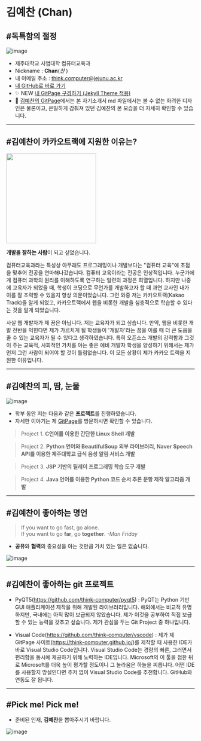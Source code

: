 # 김예찬 (Chan)
## #독특함의 절정

![image](https://item.kakaocdn.net/do/36e509cee3c0d3e6284e26f4df760bcaf43ad912ad8dd55b04db6a64cddaf76d)
* 제주대학교 사범대학 컴퓨터교육과
* Nickname : **Chan**(*찬* )
* 내 이메일 주소 : think.computer@jejunu.ac.kr
* [내 GitHub로 바로 가기](https://github.com/think-computer/opensource-class)
* :sparkles: NEW [내 GitPage 구경하기 (Jekyll Theme 적용)](https://think-computer.github.io/) 
* :fork_and_knife: [김예찬의 GitPage](https://think-computer.github.io/)에서는 본 자기소개서 md 파일에서는 볼 수 없는 화려한 디자인은 물론이고, 은밀하게 감춰져 있던 김예찬의 본 모습을 더 자세히 확인할 수 있습니다.

---
## #김예찬이 카카오트랙에 지원한 이유는?

<img src = "http://www.ichibanguhak.com/public_html/main/data/cheditor4/1805/9f1c338f2b48eb257d0371b628f18560_8yl2S5rLLV6ZQ4l.gif" style = "height : 240px">

**개발을 잘하는 사람**이 되고 싶었습니다. <br>

컴퓨터교육과라는 특성상 아무래도 프로그래밍이나 개발보다는 "컴퓨터 교육"에 초점을 맞추어 전공을 연마해나갔습니다. 컴퓨터 교육이라는 전공은 인상적입니다. 누군가에게 컴퓨터 과학의 원리를 이해하도록 연구하는 일련의 과정은 희열입니다. 하지만 나중에 교육자가 되었을 때, 학생이 코딩으로 무언가를 개발하고자 할 때 과연 교사인 내가 이를 잘 조력할 수 있을지 항상 의문이었습니다. 그런 와중 저는 카카오트랙(Kakao Track)을 알게 되었고, 카카오트랙에서 웹을 비롯한 개발을 심층적으로 학습할 수 있다는 것을 알게 되었습니다. 

사실 웹 개발자가 제 꿈은 아닙니다. 저는 교육자가 되고 싶습니다. 만약, 웹을 비롯한 개발 전반을 익힌다면 제가 가르치게 될 학생들이 '개발자'라는 꿈을 이룰 때 더 큰 도움을 줄 수 있는 교육자가 될 수 있다고 생각하였습니다. 특히 오픈소스 개발의 강력함과 그것이 주는 교육적, 사회적인 가치를 아는 좋은 예비 개발자 학생을 양성하기 위해서는 제가 먼저 그런 사람이 되어야 할 것이 틀림없습니다. 이 모든 상황이 제가 카카오 트랙을 지원한 이유입니다.

---
##  #김예찬의 피, 땀, 눈물
![image](https://item.kakaocdn.net/do/7bc82c52413617e0d1e252f100c4738bf43ad912ad8dd55b04db6a64cddaf76d)
* 학부 동안 저는 다음과 같은 **프로젝트**를 진행하였습니다.
* 자세한 이야기는 제 [GitPage](https://think-computer.github.io/)를 방문하시면 확인할 수 있습니다.

> Project 1. <b>C언어를 이용한 간단한 Linux Shell 개발</b>

> Project 2. <b>Python 언어와 BeautifulSoup 외부 라이브러리, Naver Speech API를 이용한 제주대학교 급식 음성 알림 서비스 개발</b>

> Project 3. <b>JSP 기반의 릴레이 프로그래밍 학습 도구 개발</b>

> Project 4. <b>Java 언어를 이용한 Python 코드 순서 추론 문항 제작 알고리즘 개발</b>

---
## #김예찬이 좋아하는 명언
> If you want to go fast, go alone.  
> If you want to go **far**, go **together**.
> _-Man Friday_

* **공유**와 **협력**의 중요성을 아는 것만큼 가치 있는 일은 없습니다.

![image](https://item.kakaocdn.net/do/4c39a4e3b7aaa984fac1f92b4de16a7af43ad912ad8dd55b04db6a64cddaf76d)

---
## #김예찬이 좋아하는 git 프로젝트
* PyQT5(https://github.com/think-computer/pyqt5) : PyQT는 Python 기반 GUI 애플리케이션 제작을 위해 개발된 라이브러리입니다. 해외에서는 비교적 유명하지만, 국내에는 아직 많이 보급되지 않았습니다. 제가 이것을 공부하여 직접 보급할 수 있는 능력을 갖추고 싶습니다. 제가 관심을 두는 Git Project 중 하나입니다. 

* Visual Code(https://github.com/think-computer/vscode) : 제가 제 GitPage 사이트(https://think-computer.github.io/)를 제작할 때 사용한 IDE가 바로 Visual Studio Code입니다. Visual Studio Code는 경량의 빠른, 그러면서 편리함을 동시에 제공하기 위해 노력하는 IDE입니다. Microsoft의 이 툴을 접한 뒤로 Microsoft를 더욱 높이 평가할 정도이니 그 놀라움은 하늘을 찌릅니다. 어떤 IDE를 사용할지 망설인다면 주저 없이 Visual Studio Code를 추천합니다. GitHub와 연동도 잘 됩니다.

---

## #Pick me! Pick me! 

* 준비된 인재, **김예찬**을 뽑아주시기 바랍니다.

![image](https://item.kakaocdn.net/do/d9eab65a838a51ffbf788e80d696de26f43ad912ad8dd55b04db6a64cddaf76d)
